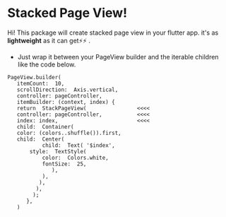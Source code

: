 # Stacked Page View!

Hi! This package will create stacked page view in your flutter app.
 it's as **lightweight** as it can get⚡⚡ . 

 - Just wrap it between your PageView builder and the iterable children like the code below.
 ```
 PageView.builder(
    itemCount:  10,
    scrollDirection:  Axis.vertical,
    controller: pageController,
    itemBuilder: (context, index) {
    return  StackPageView(                <<<<
    controller: pageController,           <<<<
    index: index,                         <<<<
    child:  Container(                    
    color: (colors..shuffle()).first,
    child:  Center(
		    child:  Text( '$index',
	    style:  TextStyle(
		    color:  Colors.white,
		    fontSize:  25,
               ),
            ),
           ),
	      ),
	     );
	   },
    )
 ```
